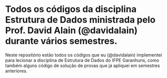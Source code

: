 # Todos os códigos da disciplina Estrutura de Dados ministrada pelo Prof. David Alain (@davidalain) durante vários semestres.

Neste repositório estão todos os códigos que eu (@davidalain) implementei para lecionar a disciplina de Estrutura de Dados do IFPE Garanhuns, como também alguns código de solução de provas que já apliquei em semestres anteriores.
